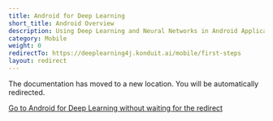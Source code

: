 ```yaml
---
title: Android for Deep Learning
short_title: Android Overview
description: Using Deep Learning and Neural Networks in Android Applications
category: Mobile
weight: 0
redirectTo: https://deeplearning4j.konduit.ai/mobile/first-steps
layout: redirect
---
```


The documentation has moved to a new location. You will be automatically redirected.
            
[Go to Android for Deep Learning without waiting for the redirect](https://deeplearning4j.konduit.ai/mobile/first-steps)

        